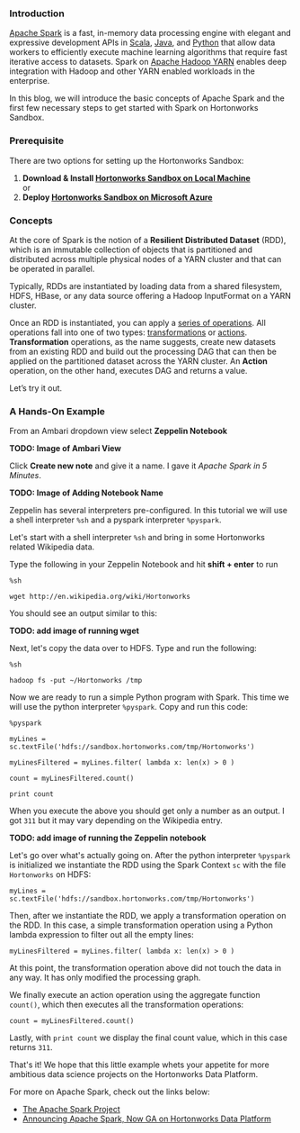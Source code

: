 ### Introduction

[Apache Spark](http://hortonworks.com/hadoop/spark/) is a fast, in-memory data processing engine with elegant and expressive development APIs in [Scala](https://spark.apache.org/docs/1.2.0/api/scala/index.html#org.apache.spark.package "scala"), [Java](https://spark.apache.org/docs/1.2.0/api/java/index.html), and [Python](https://spark.apache.org/docs/1.2.0/api/java/index.html "python") that allow data workers to efficiently execute machine learning algorithms that require fast iterative access to datasets. Spark on [Apache Hadoop YARN](http://hortonworks.com/hadoop/YARN "Apache Hadoop YARN") enables deep integration with Hadoop and other YARN enabled workloads in the enterprise.

In this blog, we will introduce the basic concepts of Apache Spark and the first few necessary steps to get started with Spark on Hortonworks Sandbox.

### Prerequisite

There are two options for setting up the Hortonworks Sandbox:

1.  **Download & Install [Hortonworks Sandbox on Local Machine](http://hortonworks.com/sandbox)**  
or
2.  **Deploy [Hortonworks Sandbox on Microsoft Azure](http://hortonworks.com/hadoop-tutorial/deploying-hortonworks-sandbox-on-microsoft-azure/)**

### Concepts

At the core of Spark is the notion of a **Resilient Distributed Dataset** (RDD), which is an immutable collection of objects that is partitioned and distributed across multiple physical nodes of a YARN cluster and that can be operated in parallel.

Typically, RDDs are instantiated by loading data from a shared filesystem, HDFS, HBase, or any data source offering a Hadoop InputFormat on a YARN cluster.

Once an RDD is instantiated, you can apply a [series of operations](https://spark.apache.org/docs/1.2.0/programming-guide.html#rdd-operations). All operations fall into one of two types: [transformations](https://spark.apache.org/docs/1.2.0/programming-guide.html#transformations) or [actions](https://spark.apache.org/docs/1.2.0/programming-guide.html#actions). **Transformation** operations, as the name suggests, create new datasets from an existing RDD and build out the processing DAG that can then be applied on the partitioned dataset across the YARN cluster. An **Action** operation, on the other hand, executes DAG and returns a value.

Let’s try it out.

### A Hands-On Example

 From an Ambari dropdown view select **Zeppelin Notebook**

**TODO: Image of Ambari View**

Click **Create new note** and give it a name. I gave it *Apache Spark in 5 Minutes*.

**TODO: Image of Adding Notebook Name**

Zeppelin has several interpreters pre-configured. In this tutorial we will use a shell interpreter `%sh` and a pyspark interpreter `%pyspark`.

Let's start with a shell interpreter `%sh` and bring in some Hortonworks related Wikipedia data.

Type the following in your Zeppelin Notebook and hit **shift + enter** to run

    %sh

    wget http://en.wikipedia.org/wiki/Hortonworks

You should see an output similar to this:

**TODO: add image of running wget**

Next, let's copy the data over to HDFS. Type and run the following:

    %sh

    hadoop fs -put ~/Hortonworks /tmp

Now we are ready to run a simple Python program with Spark. This time we will use the python interpreter `%pyspark`. Copy and run this code:

    %pyspark

    myLines = sc.textFile('hdfs://sandbox.hortonworks.com/tmp/Hortonworks')

    myLinesFiltered = myLines.filter( lambda x: len(x) > 0 )

    count = myLinesFiltered.count()

    print count

When you execute the above you should get only a number as an output. I got `311` but it may vary depending on the Wikipedia entry.

**TODO: add image of running the Zeppelin notebook**

Let's go over what's actually going on. After the python interpreter `%pyspark` is initialized we instantiate the RDD using the Spark Context `sc` with the file `Hortonworks` on HDFS:

    myLines = sc.textFile('hdfs://sandbox.hortonworks.com/tmp/Hortonworks')

Then, after we instantiate the RDD, we apply a transformation operation on the RDD. In this case, a simple transformation operation using a Python lambda expression to filter out all the empty lines:

    myLinesFiltered = myLines.filter( lambda x: len(x) > 0 )

At this point, the transformation operation above did not touch the data in any way. It has only modified the processing graph.

We finally execute an action operation using the aggregate function `count()`, which then executes all the transformation operations:

    count = myLinesFiltered.count()

Lastly, with `print count` we display the final count value, which in this case returns `311`.

That's it! We hope that this little example whets your appetite for more ambitious data science projects on the Hortonworks Data Platform.

For more on Apache Spark, check out the links below:

*   [The Apache Spark Project](http://hortonworks.com/spark)
*   [Announcing Apache Spark, Now GA on Hortonworks Data Platform](http://hortonworks.com/blog/announcing-apache-spark-now-ga-on-hortonworks-data-platform/)
